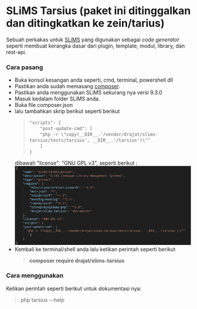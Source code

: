 # SLiMS Tarsius (paket ini ditinggalkan dan ditingkatkan ke zein/tarius)

Sebuah perkakas untuk [SLiMS](https://github.com/slims/) yang digunakan sebagai *code generator* seperti membuat kerangka dasar dari plugin, template, modul, library, dan rest-api.

### Cara pasang
* Buka konsol kesangan anda seperti, cmd, terminal, powershell dll
* Pastikan anda sudah memasang [composer](https://getcomposer.org/download/).
* Pastikan anda menggunakan SLiMS sekurang nya versi 9.3.0
* Masuk kedalam folder SLiMS anda.
* Buka file composer.json
* lalu tambahkan skrip berikut seperti berikut
  >     "scripts": {
  >         "post-update-cmd": [
  >         "php -r \"copy(__DIR__.'/vendor/drajat/slims-tarsius/tests/tarsius', __DIR__.'/tarsius')\""		
  >         ]	
  >     }
  dibawah "license": "GNU GPL v3",
  seperti berikut :
  ![alt text](./example-composer.png "Logo Title Text 1")
* Kembali ke terminal/shell anda lalu ketikan perintah seperti berikut 
  > **composer require drajat/slims-tarsius**

### Cara menggunakan
Ketikan perintah seperti berikut untuk dokumentasi nya:
> php tarsius --help
